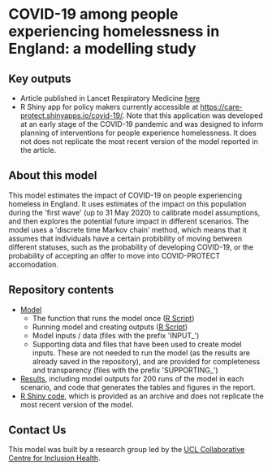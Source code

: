 # COVID-19 among people experiencing homelessness in England: a modelling study 

## Key outputs
- Article published in Lancet Respiratory Medicine [here](https://www.thelancet.com/journals/lanres/article/PIIS2213-2600(20)30396-9/fulltext)
- R Shiny app for policy makers currently accessible at https://care-protect.shinyapps.io/covid-19/. Note that this application was developed at an early stage of the COVID-19 pandemic and was designed to inform planning of interventions for people experience homelessness. It does not does not replicate the most recent version of the model reported in the article.

## About this model
This model estimates the impact of COVID-19 on people experiencing homeless in England. It uses estimates of the impact on this population during the 'first wave' (up to 31 May 2020) to calibrate model assumptions, and then explores the potential future impact in different scenarios. The model uses a 'discrete time Markov chain' method, which means that it assumes that individuals have a certain probibility of moving between different statuses, such as the probability of developing COVID-19, or the probability of accepting an offer to move into COVID-PROTECT accomodation.

## Repository contents
- [Model](https://github.com/maxeyre/Homeless-COVID-19/tree/master/model)
  - The function that runs the model once ([R Script](https://github.com/maxeyre/Homeless-COVID-19/blob/master/model/model_function.R))
  - Running model and creating outputs ([R Script](https://github.com/maxeyre/Homeless-COVID-19/blob/master/model/main_model_runs.R))
  - Model inputs / data (files with the prefix 'INPUT_')
  - Supporting data and files that have been used to create model inputs. These are not needed to run the model (as the results are already saved in the repository), and are provided for completeness and transparency (files with the prefix 'SUPPORTING_')
- [Results](https://github.com/maxeyre/Homeless-COVID-19/tree/master/results), including model outputs for 200 runs of the model in each scenario, and code that generates the tables and figures in the report.
- [R Shiny code](https://github.com/maxeyre/Homeless-COVID-19/tree/master/covid-19), which is provided as an archive and does not replicate the most recent version of the model.

## Contact Us
This model was built by a research group led by the [UCL Collaborative Centre for Inclusion Health](https://www.ucl.ac.uk/inclusion-health).
